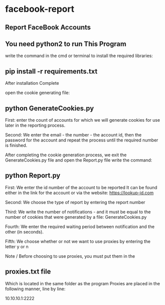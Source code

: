 # facebook-report
Report FaceBook Accounts
--------------------------------------
You need python2 to run This Program
---------------------------------------------
write the command in the cmd or terminal to install the required libraries:

pip install -r requirements.txt
----------------------------

After installation Complete

open the cookie generating file:

python GenerateCookies.py
----------------------------
First: enter the count of accounts for which we will generate cookies for use later in the reporting process.

Second: We enter the email - the number - the account id, then the password for the account and repeat the process until the required number is finished.

After completing the cookie generation process, we exit the GenerateCookies.py file and open the Report.py file
write the command:

python Report.py
----------------------------

First: We enter the id number of the account to be reported
It can be found either in the link for the account or via the website: https://lookup-id.com

Second: We choose the type of report by entering the report number

Third: We write the number of notifications - and it must be equal to the number of cookies that were generated by a file: GenerateCookies.py

Fourth: We enter the required waiting period between notification and the other (in seconds).

Fifth: We choose whether or not we want to use proxies by entering the letter y or n

Note / Before choosing to use proxies, you must put them in the

proxies.txt file
----------------------------

Which is located in the same folder as the program
Proxies are placed in the following manner, line by line:

10.10.10.1:2222
